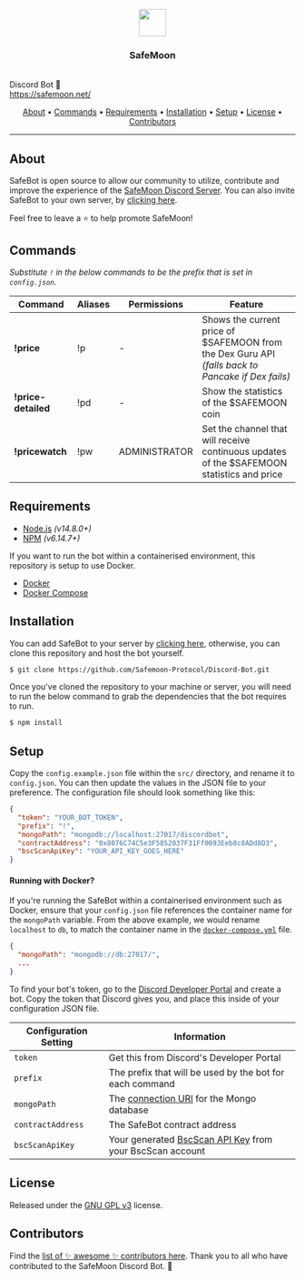 <p align="center">
  <img src="https://safemoon.net/public/img/LogoAnim.gif" width="48" />
  <br/>
  <h3 align="center">SafeMoon</h3>
  <br/>
  Discord Bot 🚀
  <br/>
  <a href ="https://safemoon.net/" target="_blank">https://safemoon.net/</a>
</p>

<p align="center">
  <a href="#about">About</a>
  •
  <a href="#features">Commands</a>
  •
  <a href="#requirements">Requirements</a>
  •
  <a href="#installation">Installation</a>
  •
  <a href="#setup">Setup</a>
  •
  <a href="#license">License</a>
  •
  <a href="#contributors">Contributors</a>
</p>

---

## About

SafeBot is open source to allow our community to utilize, contribute and improve the experience
of the [SafeMoon Discord Server](https://discord.gg/safemoon). You can also invite SafeBot to
your own server, by [clicking here](https://discord.com/oauth2/authorize?client_id=827403996272132096&scope=bot).

Feel free to leave a ⭐ to help promote SafeMoon!

## Commands

_Substitute `!` in the below commands to be the prefix that is set in `config.json`._

| Command | Aliases | Permissions | Feature |
| ------- | ------- | ----------- | ------- |
| **!price**  | !p | - | Shows the current price of $SAFEMOON from the Dex Guru API _(falls back to Pancake if Dex fails)_ |
| **!price-detailed** | !pd | - | Show the statistics of the $SAFEMOON coin |
| **!pricewatch** | !pw | ADMINISTRATOR | Set the channel that will receive continuous updates of the $SAFEMOON statistics and price |

## Requirements

- [Node.js](http://nodejs.org/) _(v14.8.0+)_
- [NPM](https://www.npmjs.com/) _(v6.14.7+)_

If you want to run the bot within a containerised environment, this
repository is setup to use Docker.

- [Docker](https://docs.docker.com/engine/install/)
- [Docker Compose](https://docs.docker.com/compose/install/)

## Installation

You can add SafeBot to your server by [clicking here](https://discord.com/oauth2/authorize?client_id=827403996272132096&scope=bot),
otherwise, you can clone this repository and host the bot yourself.

```bash
$ git clone https://github.com/Safemoon-Protocol/Discord-Bot.git
```

Once you've cloned the repository to your machine or server, you will need
to run the below command to grab the dependencies that the bot requires to run.

```bash
$ npm install
```

## Setup

Copy the `config.example.json` file within the `src/` directory, and rename it to `config.json`. You can then
update the values in the JSON file to your preference. The configuration file should look something like this:

```json
{
  "token": "YOUR_BOT_TOKEN",
  "prefix": "!",
  "mongoPath": "mongodb://localhost:27017/discordbot",
  "contractAddress": "0x8076C74C5e3F5852037F31Ff0093Eeb8c8ADd8D3",
  "bscScanApiKey": "YOUR_API_KEY_GOES_HERE"
}
```

#### Running with Docker?

If you're running the SafeBot within a containerised environment such as Docker, ensure that
your `config.json` file references the container name for the `mongoPath` variable. From the
above example, we would rename `localhost` to `db`, to match the container name in the
[`docker-compose.yml`](https://github.com/Safemoon-Protocol/Discord-Bot/blob/main/docker-compose.yml#L16) file.

```json
{
  "mongoPath": "mongodb://db:27017/",
  ...
}
```

To find your bot's token, go to the [Discord Developer Portal](https://discordapp.com/developers/applications/) and create
a bot. Copy the token that Discord gives you, and place this inside of your configuration JSON file.

| Configuration Setting | Information |
| --------------------- | ----------- |
| `token` | Get this from Discord's Developer Portal |
| `prefix` | The prefix that will be used by the bot for each command |
| `mongoPath` | The [connection URI](https://docs.mongodb.com/manual/reference/connection-string/) for the Mongo database |
| `contractAddress` | The SafeBot contract address |
| `bscScanApiKey` | Your generated [BscScan API Key](https://bscscan.com/myapikey) from your BscScan account |

## License

Released under the [GNU GPL v3](https://www.gnu.org/licenses/gpl-3.0.en.html) license.

## Contributors

Find the [list of ✨ awesome ✨ contributors here](https://github.com/Safemoon-Protocol/Discord-Bot/graphs/contributors).
Thank you to all who have contributed to the SafeMoon Discord Bot. 🚀
